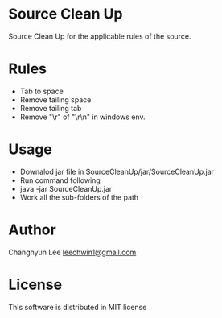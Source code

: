 # Source Clean Up
Source Clean Up for the applicable rules of the source.

# Rules
- Tab to space
- Remove tailing space
- Remove tailing tab
- Remove "\r" of "\r\n" in windows env.

# Usage
- Downalod jar file in SourceCleanUp/jar/SourceCleanUp.jar
- Run command following
- java -jar SourceCleanUp.jar <path>
- Work all the sub-folders of the path
 
# Author
 Changhyun Lee <leechwin1@gmail.com>

# License
This software is distributed in MIT license
